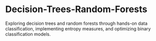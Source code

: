# Decision-Trees-Random-Forests
Exploring decision trees and random forests through hands-on data classification, implementing entropy measures, and optimizing binary classification models.
